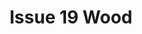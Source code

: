 ---
layout: product
title: "Issue 19 Wood"
price: "1300" 
desc: "Časopis"
img_path: "/assets/img/A.MIG-5219.webp"
brand: "AMMO"
available: false
special_offer: false
new: false
soon: false
cat: "090000"
subcat: "090100"
subsubcat: "090101"
sifra: "A.MIG-5219"
popular: true
---